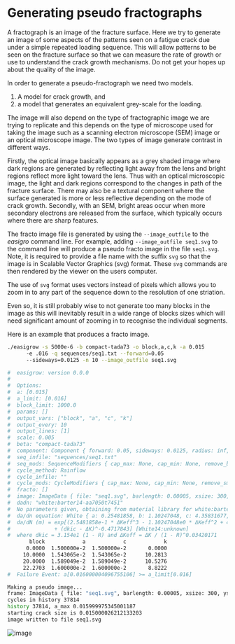 # Generating pseudo fractographs

A fractograph is an image of the fracture surface. Here we try to
generate an image of some aspects of the patterns seen on a fatigue
crack due under a simple repeated loading sequence. This will allow
patterns to be seen on the fracture surface so that we can measure the
rate of growth or use to understand the crack growth mechanisms. Do
not get your hopes up about the quality of the image.

In order to generate a pseudo-fractograph we need two models.

1. A model for crack growth, and
2. a model that generates an equivalent grey-scale for the loading.

The image will also depend on the type of fractographic image we are
trying to replicate and this depends on the type of microscope used
for taking the image such as a scanning electron microscope (SEM)
image or an optical microscope image. The two types of image generate
contrast in different ways.

Firstly, the optical image basically appears as a grey shaded image
where dark regions are generated by reflecting light away from the
lens and bright regions reflect more light toward the lens. Thus with
an optical microscopic image, the light and dark regions correspond to
the changes in path of the fracture surface. There may also be
a textural component where the surface generated is more or less
reflective depending on the mode of crack growth. Secondly, with an
SEM, bright areas occur when more secondary electrons are released from
the surface, which typically occurs where there are sharp features.

The fracto image file is generated by using the
`--image_outfile` to the *easigro* command line. For example,
adding `--image_outfile seq1.svg` to the command line will
produce a pseudo fracto image in the file `seq1.svg`. Note, it
is required to provide a file name with the suffix `svg` so
that the image is in Scalable Vector Graphics (svg) format. These
`svg` commands are then rendered by the viewer on the users
computer.

The use of `svg` format uses vectors instead of
pixels which allows you to zoom in to any part of the sequence down to the
resolution of one striation.

Even so, it is still probably wise to not generate too many blocks in
the image as this will inevitably result in a wide range of blocks
sizes which will need significant amount of zooming in to recognise
the individual segments. 

Here is an example that produces a fracto image.

```bash
./easigrow -s 5000e-6 -b compact-tada73 -o block,a,c,k -a 0.015
      -e .016 -q sequences/seq1.txt --forward=0.05
      --sideways=0.0125 -n 10 --image_outfile seq1.svg

#  easigrow: version 0.0.0
#  
#  Options: 
#  a: [0.015]
#  a_limit: [0.016]
#  block_limit: 1000.0
#  params: []
#  output_vars: ["block", "a", "c", "k"]
#  output_every: 10
#  output_lines: [1]
#  scale: 0.005
#  beta: "compact-tada73"
#  component: Component { forward: 0.05, sideways: 0.0125, radius: inf, material: Properties { yield_stress: 450.0, k1c: 33.0, youngs_modulus: 71000.0 } }
#  seq_infile: "sequences/seq1.txt"
#  seq_mods: SequenceModifiers { cap_max: None, cap_min: None, remove_bigger: None, remove_smaller: None, cycles: false, reorder: false, turning_points: false, outfile: None }
#  cycle_method: Rainflow
#  cycle_infile: ""
#  cycle_mods: CycleModifiers { cap_max: None, cap_min: None, remove_smaller: None, remove_bigger: None, remove_region: None, outfile: None }
#  fracto: []
#  image: ImageData { file: "seq1.svg", barlength: 0.00005, xsize: 300, ysize: 8000, image: Sem }
#  dadn: "white:barter14-aa7050t7451"
#  No parameters given, obtaining from material library for white:barter14-aa7050t7451
#  da/dn equation: White { a: 0.25481858, b: 1.10247048, c: 4.35831677, d: 23.08586582, e: 0.03420171, f: 0.4717843, kic: 31.54, cite: "unknown", units: "m" }
#  da/dN (m) = exp[(2.5481858e-1 * ΔKeff^3 - 1.10247048e0 * ΔKeff^2 + 4.35831677e0 * ΔKeff - 2.308586582e1) 
#              + (dkic - ΔK)^-0.4717843] [White14:unknown]
#  where dkic = 3.154e1 (1 - R) and ΔKeff = ΔK / (1 - R)^0.03420171
       block            a            c            k 
      0.0000  1.500000e-2  1.500000e-2       0.0000 
     10.0000  1.543065e-2  1.543065e-2      10.2813 
     20.0000  1.589049e-2  1.589049e-2      10.5276 
     22.2703  1.600000e-2  1.600000e-2       8.8222 
#  Failure Event: a[0.016000004096755106] >= a_limit[0.016]

Making a pseudo image...
frame: ImageData { file: "seq1.svg", barlength: 0.00005, xsize: 300, ysize: 8000, image: Sem }
cycles in history 37814
history 37814, a_max 0.015999975345001187
starting crack size is 0.015000026212133203
image written to file seq1.svg
```

![image][fracto]

[fracto]: https://github.com/needsglasses/examples/seq1.png "Pseudo fractograhic image of sequence 1"

